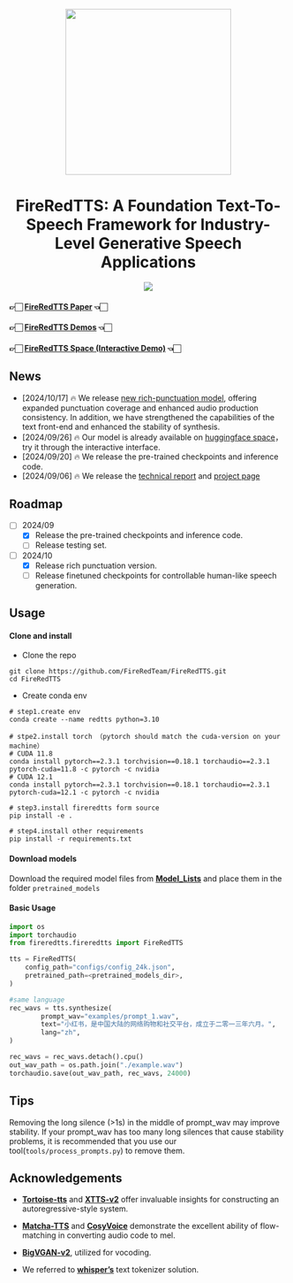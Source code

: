 <div align="center">

<p align="center">
  <img src="assets/FireRedTTS_Logo.png" width="300px">
</p>

<h1>FireRedTTS: A Foundation Text-To-Speech Framework for Industry-Level Generative Speech Applications</h1>

<p align="center">
  <img src="assets/FireRedTTS_Model.png">
</p>
</div>

#### 👉🏻 [FireRedTTS Paper](https://arxiv.org/abs/2409.03283) 👈🏻

#### 👉🏻 [FireRedTTS Demos](https://fireredteam.github.io/demos/firered_tts/) 👈🏻

#### 👉🏻 [FireRedTTS Space (Interactive Demo)](https://huggingface.co/spaces/fireredteam/FireRedTTS) 👈🏻

## News

- [2024/10/17] 🔥 We release [new rich-punctuation model](https://huggingface.co/fireredteam/FireRedTTS/tree/main), offering expanded punctuation coverage and enhanced audio production consistency. In addition, we have strengthened the capabilities of the text front-end and enhanced the stability of synthesis.
- [2024/09/26] 🔥 Our model is already available on [huggingface space](https://huggingface.co/spaces/fireredteam/FireRedTTS)，try it through the interactive interface.
- [2024/09/20] 🔥 We release the pre-trained checkpoints and inference code.
- [2024/09/06] 🔥 We release the [technical report](https://arxiv.org/abs/2409.03283) and [project page](https://fireredteam.github.io/demos/firered_tts/)

## Roadmap

- [ ] 2024/09
  - [x] Release the pre-trained checkpoints and inference code.
  - [ ] Release testing set.

- [ ] 2024/10
  - [x] Release rich punctuation version.
  - [ ] Release finetuned checkpoints for controllable human-like speech generation.

## Usage

#### Clone and install

- Clone the repo

```shell
git clone https://github.com/FireRedTeam/FireRedTTS.git
cd FireRedTTS
```

- Create conda env

```shell
# step1.create env
conda create --name redtts python=3.10

# stpe2.install torch （pytorch should match the cuda-version on your machine）
# CUDA 11.8
conda install pytorch==2.3.1 torchvision==0.18.1 torchaudio==2.3.1 pytorch-cuda=11.8 -c pytorch -c nvidia
# CUDA 12.1
conda install pytorch==2.3.1 torchvision==0.18.1 torchaudio==2.3.1 pytorch-cuda=12.1 -c pytorch -c nvidia

# step3.install fireredtts form source
pip install -e . 

# step4.install other requirements
pip install -r requirements.txt
```

#### Download models

Download the required model files from [**Model_Lists**](https://huggingface.co/fireredteam/FireRedTTS/tree/main) and place them in the folder `pretrained_models`

#### Basic Usage

```python
import os
import torchaudio
from fireredtts.fireredtts import FireRedTTS

tts = FireRedTTS(
    config_path="configs/config_24k.json",
    pretrained_path=<pretrained_models_dir>,
)

#same language
rec_wavs = tts.synthesize(
        prompt_wav="examples/prompt_1.wav",
        text="小红书，是中国大陆的网络购物和社交平台，成立于二零一三年六月。",
        lang="zh",
)

rec_wavs = rec_wavs.detach().cpu()
out_wav_path = os.path.join("./example.wav")
torchaudio.save(out_wav_path, rec_wavs, 24000)

```

## Tips

Removing the long silence (>1s) in the middle of prompt_wav may improve stability. If your prompt_wav has too many long silences that cause stability problems, it is recommended that you use our tool(`tools/process_prompts.py`) to remove them.

## Acknowledgements

- [**Tortoise-tts**](https://github.com/neonbjb/tortoise-tts) and [**XTTS-v2**](https://github.com/coqui-ai/TTS) offer invaluable insights for constructing an autoregressive-style system.
- [**Matcha-TTS**](https://github.com/shivammehta25/Matcha-TTS) and [**CosyVoice**](https://github.com/FunAudioLLM/CosyVoice) demonstrate the excellent ability of flow-matching in converting audio code to mel.
  
- [**BigVGAN-v2**](https://github.com/NVIDIA/BigVGAN), utilized for vocoding.
- We referred to [**whisper’s**](https://github.com/openai/whisper) text tokenizer solution.
